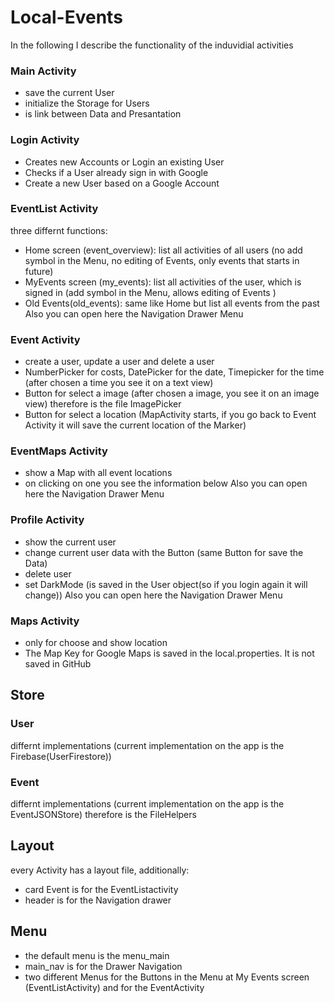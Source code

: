 # Local-Events

In the following I describe the functionality of the induvidial activities
### Main Activity
- save the current User
- initialize the Storage for Users 
- is link between Data and Presantation

### Login Activity 
 - Creates new Accounts or Login an existing User
 - Checks if a User already sign in with Google
 - Create a new User based on a Google Account
 
### EventList Activity
three differnt functions:
- Home screen (event_overview): list all activities of all users (no add symbol in the Menu, no editing of Events, only events that starts in future)
- MyEvents screen (my_events): list all activities of the user, which is signed in (add symbol in the Menu, allows editing of Events )
- Old Events(old_events): same like Home but list all events from the past
Also you can open here the Navigation Drawer Menu 

### Event Activity
- create a user, update a user and delete a user
- NumberPicker for costs, DatePicker for the date, Timepicker for the time (after chosen a time you see it on a text view)
- Button for select a image  (after chosen a image, you see it on an image view) therefore is the file ImagePicker
- Button for select a location (MapActivity starts, if you go back to Event Activity it will save the current location of the Marker)

### EventMaps Activity
- show a Map with all event locations 
- on clicking on one you see the information below
Also you can open here the Navigation Drawer Menu 

### Profile Activity
- show the current user 
- change current user data with the Button (same Button for save the Data)
- delete user 
- set DarkMode (is saved in the User object(so if you login again it will change))
Also you can open here the Navigation Drawer Menu 

### Maps Activity
- only for choose and show location 
- The Map Key for Google Maps is saved in the local.properties. It is not saved in GitHub

## Store
### User
differnt implementations (current implementation on the app is the Firebase(UserFirestore))
### Event 
differnt implementations (current implementation on the app is the EventJSONStore) therefore is the FileHelpers

## Layout
every Activity has a layout file, additionally: 
- card Event is for the EventListactivity 
- header is for the Navigation drawer
## Menu
- the default menu is the menu_main
- main_nav is for the Drawer Navigation 
- two different Menus for the Buttons in the Menu at My Events screen (EventListActivity) and for the EventActivity
